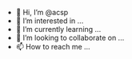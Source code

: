 - 👋 Hi, I’m @acsp
- 👀 I’m interested in ...
- 🌱 I’m currently learning ...
- 💞️ I’m looking to collaborate on ...
- 📫 How to reach me ...

<!---
acsp/acsp is a ✨ special ✨ repository because its `README.md` (this file) appears on your GitHub profile.
You can click the Preview link to take a look at your changes.
--->
